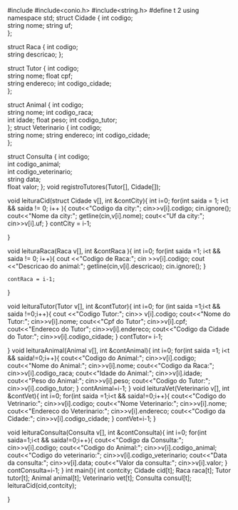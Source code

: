 #include<iostream>
#include<conio.h>
#include<string.h>
#define t 2
using namespace std;
struct Cidade {
    int codigo;            
    string nome;
    string uf;        
};

struct Raca {
    int codigo;            
    string descricao;
};

struct Tutor {
    int codigo;            
    string nome;
    float cpf;       
    string endereco;
    int codigo_cidade;     
};

struct Animal {
    int codigo;            
    string nome;
    int codigo_raca;       
    int idade;
    float peso;
    int codigo_tutor;     
};
struct Veterinario {
    int codigo;            
    string nome;
    string endereco;
    int codigo_cidade;     
};

struct Consulta {
    int codigo;                 
    int codigo_animal;         
    int codigo_veterinario;    
    string data;          
    float valor;
};
void registroTutores(Tutor[], Cidade[]);

void leituraCid(struct Cidade v[], int &contCity){
    int i=0;
    for(int saida = 1; i<t && saida != 0; i++ ){
        cout<<"Codigo da city:";
        cin>>v[i].codigo;
        cin.ignore();
        cout<<"Nome da city:";
        getline(cin,v[i].nome);
        cout<<"Uf da city:";
        cin>>v[i].uf;
    }
   contCity = i-1;

}

void leituraRaca(Raca v[], int &contRaca ){
    int i=0;
    for(int saida =1; i<t && saida != 0; i++){
        cout <<"Codigo de Raca:";
        cin >>v[i].codigo;
        cout <<"Descricao do animal:";
        getline(cin,v[i].descricao);
        cin.ignore();
    }

    contRaca = i-1;

}

void leituraTutor(Tutor v[], int &contTutor){
    int i=0;
    for (int saida =1;i<t && saida !=0;i++){
        cout <<"Codigo Tutor:";
        cin>> v[i].codigo;
        cout<<"Nome do Tutor:";
        cin>>v[i].nome;
        cout<<"Cpf do Tutor";
        cin>>v[i].cpf;
        cout<<"Endereco do Tutor";
        cin>>v[i].endereco;
        cout<<"Codigo da Cidade do Tutor:";
        cin>>v[i].codigo_cidade;
    }
    contTutor= i-1;

}
void leituraAnimal(Animal v[], int &contAnimal){
    int i=0;
    for(int saida =1; i<t && saida!=0;i++){
        cout<<"Codigo do Animal:";
        cin>>v[i].codigo;
        cout<<"Nome do Animal:";
        cin>>v[i].nome;
        cout<<"Codigo da Raca:";
        cin>>v[i].codigo_raca;
        cout<<"Idade do Animal:";
        cin>>v[i].idade;
        cout<<"Peso do Animal:";
        cin>>v[i].peso;
        cout<<"Codigo do Tutor:";
        cin>>v[i].codigo_tutor;
    }
    contAnimal=i-1;
}
void leituraVet(Veterinario v[], int &contVet){
    int i=0;
    for(int saida =1;i<t && saida!=0;i++){
        cout<<"Codigo do Vetrinario:";
        cin>>v[i].codigo;
        cout<<"Nome Veterinario:";
        cin>>v[i].nome;
        cout<<"Endereco do Veterinario:";
        cin>>v[i].endereco;
        cout<<"Codigo da Cidade:";
        cin>>v[i].codigo_cidade;
    }
    contVet=i-1;
}

void leituraConsulta(Consulta v[], int &contConsulta){
    int i=0;
    for(int saida=1;i<t && saida!=0;i++){
        cout<<"Codigo da Consulta:";
        cin>>v[i].codigo;
        cout<<"Codigo do Animal:";
        cin>>v[i].codigo_animal;
        cout<<"Codigo do veterinario:";
        cin>>v[i].codigo_veterinario;
        cout<<"Data da consulta:";
        cin>>v[i].data;
        cout<<"Valor da consulta:";
        cin>>v[i].valor;
    }
    contConsulta=i-1;
}
int main(){
    int contcity;
	Cidade cid[t];
	Raca raca[t];
	Tutor tutor[t];
	Animal animal[t];
	Veterinario vet[t];
	Consulta consul[t];
    leituraCid(cid,contcity);
		
}


